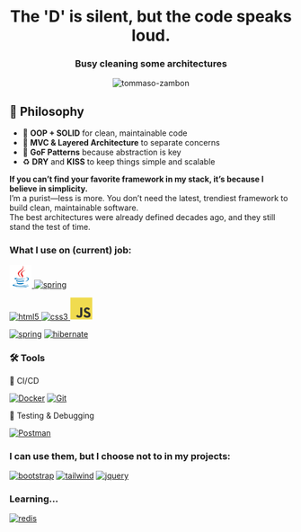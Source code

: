 <h1 align="center">The 'D' is silent, but the code speaks loud.</h1>
<h3 align="center">Busy cleaning some architectures</h3>

<p align="center"> <img src="https://komarev.com/ghpvc/?username=tommaso-zambon&label=Profile%20views&color=0e75b6&style=flat" alt="tommaso-zambon" /> </p>

## 🧭 Philosophy

- 🧱 **OOP + SOLID** for clean, maintainable code
- 📐 **MVC & Layered Architecture** to separate concerns
- 🧰 **GoF Patterns** because abstraction is key
- ♻️ **DRY** and **KISS** to keep things simple and scalable

**If you can’t find your favorite framework in my stack, it’s because I believe in simplicity.**  
 I’m a purist—less is more. You don’t need the latest, trendiest framework to build clean, maintainable software.  
 The best architectures were already defined decades ago, and they still stand the test of time.

<h3 align="left">What I use on (current) job:</h3>

<a href="https://www.java.com" target="_blank" rel="noreferrer"> <img src="https://raw.githubusercontent.com/devicons/devicon/master/icons/java/java-original.svg" alt="java" width="40" height="40"/> </a>
<a href="https://www.microsoft.com/en-us/sql-server/" target="_blank" rel="noreferrer"> <img src="https://cdn.jsdelivr.net/gh/devicons/devicon@latest/icons/microsoftsqlserver/microsoftsqlserver-original.svg" alt="spring" width="40" height="40"/> </a>

<a href="https://www.w3.org/html/" target="_blank" rel="noreferrer"> <img src="https://cdn.jsdelivr.net/gh/devicons/devicon@latest/icons/html5/html5-original.svg" alt="html5" width="40" height="40"/> </a>
<a href="https://www.w3schools.com/css/" target="_blank" rel="noreferrer"> <img src="https://cdn.jsdelivr.net/gh/devicons/devicon@latest/icons/css3/css3-original.svg" alt="css3" width="40" height="40"/> </a>
<a href="https://developer.mozilla.org/en-US/docs/Web/JavaScript" target="_blank" rel="noreferrer"> <img src="https://raw.githubusercontent.com/devicons/devicon/master/icons/javascript/javascript-original.svg" alt="javascript" width="40" height="40"/> </a>

<a href="https://spring.io/" target="_blank" rel="noreferrer"> <img src="https://www.vectorlogo.zone/logos/springio/springio-icon.svg" alt="spring" width="40" height="40"/></a>
<a href="https://hibernate.org/" target="_blank" rel="noreferrer"> <img src="https://cdn.jsdelivr.net/gh/devicons/devicon@latest/icons/hibernate/hibernate-original.svg" alt="hibernate" width="40" height="40" /></a>

<h3 align="left">🛠️ Tools</h3>
🚀 CI/CD
<p align="left">
<a href="https://www.docker.com/" target="_blank" rel="noreferrer"><img src="https://cdn.jsdelivr.net/gh/devicons/devicon@latest/icons/docker/docker-original.svg" alt="Docker" width="40" height="40"/></a>
<a href="https://git-scm.com/" target="_blank" rel="noreferrer"> <img src="https://www.vectorlogo.zone/logos/git-scm/git-scm-icon.svg" alt="Git" width="40" height="40"/></a>
</p>

🧪 Testing & Debugging
<p align="left">
<a href="https://postman.com" target="_blank" rel="noreferrer"><img src="https://www.vectorlogo.zone/logos/getpostman/getpostman-icon.svg" alt="Postman" width="40" height="40"/></a>
<br>
</p>

<h3 align="left">
I can use them, but I choose not to in my projects:
</h3>
<a href="https://getbootstrap.com" target="_blank" rel="noreferrer"><img src="https://cdn.jsdelivr.net/gh/devicons/devicon@latest/icons/bootstrap/bootstrap-original.svg" alt="bootstrap" width="40" height="40"/></a>
<a href="https://tailwindcss.com/" target="_blank" rel="noreferrer"><img src="https://cdn.jsdelivr.net/gh/devicons/devicon@latest/icons/tailwindcss/tailwindcss-original.svg" alt="tailwind" width="40" height="40"/></a>
<a href="https://jquery.com/" target="_blank" rel="noreferrer"> <img src="https://cdn.jsdelivr.net/gh/devicons/devicon@latest/icons/jquery/jquery-original.svg" alt="jquery" width="40" height="40"/></a>

<h3 align="left">Learning...</h3>
<a href="https://redis.io" target="_blank" rel="noreferrer"> <img src="https://cdn.jsdelivr.net/gh/devicons/devicon@latest/icons/redis/redis-original.svg" alt="redis" width="40" height="40"/> </a>
